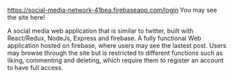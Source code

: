 https://social-media-network-41bea.firebaseapp.com/login You may see the site here!

A social media web application that is similar to twitter, built with React/Redux, NodeJs, Express and firebase. A fully functional Web application hosted on firebase, where users may see the lastest post. Users may browse through the site but is restricted to different functions such as liking, commenting and deleting, which require them to register an account to have full access.
